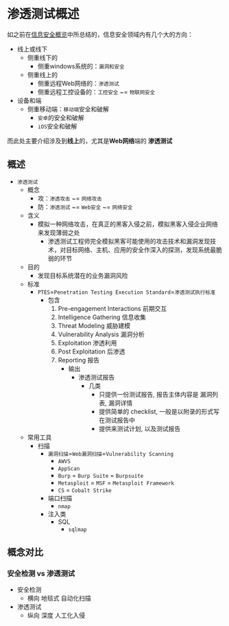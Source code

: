 # 渗透测试概述

如之前在[信息安全概览](https://book.crifan.com/books/information_security_overview/website/)中所总结的，信息安全领域内有几个大的方向：

* 线上或线下
  * 侧重线下的
    * 侧重windows系统的：`漏洞和安全`
  * 侧重线上的
    * 侧重远程Web网络的：`渗透测试`
    * 侧重远程工控设备的：`工控安全` ~= `物联网安全`
* 设备和端
  * 侧重移动端：`移动端`安全和破解
    * `安卓`的安全和破解
    * `iOS`安全和破解

而此处主要介绍涉及到**线上**的，尤其是**Web网络**端的 **渗透测试**

## 概述

* `渗透测试`
  * 概念
    * 攻：`渗透攻击` ~= `网络攻击`
    * 防：`渗透测试` ~= `Web安全` ~= `网络安全`
  * 含义
    * 模拟一种网络攻击，在真正的黑客入侵之前，模拟黑客入侵企业网络来发现薄弱之处
      * 渗透测试工程师完全模拟黑客可能使用的攻击技术和漏洞发现技术，对目标网络、主机、应用的安全作深入的探测，发现系统最脆弱的环节
  * 目的
    * 发现目标系统潜在的业务漏洞风险
  * 标准
    * `PTES`=`Penetration Testing Execution Standard`=`渗透测试执行标准`
      * 包含
        1. Pre-engagement Interactions 前期交互
        2. Intelligence Gathering 信息收集
        3. Threat Modeling 威胁建模
        4. Vulnerability Analysis 漏洞分析
        5. Exploitation 渗透利用
        6. Post Exploitation 后渗透
        7. Reporting 报告
           * 输出
             * 渗透测试报告
               * 几类
                 * 只提供一份测试报告, 报告主体内容是 漏洞列表, 漏洞详情
                 * 提供简单的 checklist, 一般是以附录的形式写在测试报告中
                 * 提供来测试计划, 以及测试报告
  * 常用工具
    * 扫描
      * `漏洞扫描`=`Web漏洞扫描`=`Vulnerability Scanning`
        * `AWVS`
        * `AppScan`
        * `Burp` = `Burp Suite` = `Burpsuite`
        * `Metasploit` = `MSF` = `Metasploit Framework`
        * `CS` = `Cobalt Strike`
      * 端口扫描
        * `nmap`
      * 注入类
        * SQL
          * `sqlmap`

## 概念对比

### 安全检测 vs 渗透测试

* 安全检测
  * 横向 地毯式 自动化扫描
* 渗透测试
  * 纵向 深度 人工化入侵
